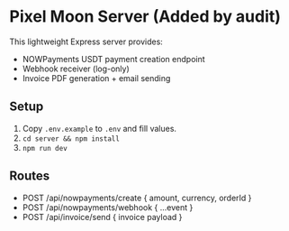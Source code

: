 # Pixel Moon Server (Added by audit)
This lightweight Express server provides:
- NOWPayments USDT payment creation endpoint
- Webhook receiver (log-only)
- Invoice PDF generation + email sending

## Setup
1. Copy `.env.example` to `.env` and fill values.
2. `cd server && npm install`
3. `npm run dev`

## Routes
- POST /api/nowpayments/create { amount, currency, orderId }
- POST /api/nowpayments/webhook { ...event }
- POST /api/invoice/send { invoice payload }
